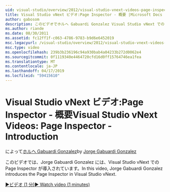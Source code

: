 ```yaml
---
uid: visual-studio/overview/2012/visual-studio-vnext-videos-page-inspector-introduction
title: Visual Studio vNext ビデオ:Page Inspector - 概要 |Microsoft Docs
author: gabosom
description: このビデオでホルヘ Gabuardi Gonzalez Visual Studio vNext での Page Inspector が導入されています
ms.author: riande
ms.date: 08/30/2011
ms.assetid: fc12ff1f-c063-4786-9783-b9d6e6452019
msc.legacyurl: /visual-studio/overview/2012/visual-studio-vnext-videos-page-inspector-introduction
msc.type: video
ms.openlocfilehash: 239b3b236196c94a930bab4a04233b272d0062e4
ms.sourcegitcommit: 0f1119340e4464720cfd16d0ff15764746ea1fea
ms.translationtype: MT
ms.contentlocale: ja-JP
ms.lasthandoff: 04/17/2019
ms.locfileid: "59415610"
---
```

# <a name="visual-studio-vnext-videos-page-inspector---introduction"></a><span data-ttu-id="5cd21-103">Visual Studio vNext ビデオ:Page Inspector - 概要</span><span class="sxs-lookup"><span data-stu-id="5cd21-103">Visual Studio vNext Videos: Page Inspector - Introduction</span></span>

<span data-ttu-id="5cd21-104">によって[ホルヘ Gabuardi Gonzalez](https://github.com/gabosom)</span><span class="sxs-lookup"><span data-stu-id="5cd21-104">by [Jorge Gabuardi Gonzalez](https://github.com/gabosom)</span></span>

<span data-ttu-id="5cd21-105">このビデオでは、Jorge Gabuardi Gonzalez には、Visual Studio vNext での Page Inspector が導入されています。</span><span class="sxs-lookup"><span data-stu-id="5cd21-105">In this video, Jorge Gabuardi Gonzalez introduces the Page Inspector in Visual Studio vNext.</span></span>

[<span data-ttu-id="5cd21-106">&#9654;ビデオ (1 分)</span><span class="sxs-lookup"><span data-stu-id="5cd21-106">&#9654; Watch video (1 minutes)</span></span>](https://channel9.msdn.com/Blogs/ASP-NET-Site-Videos/visual-studio-vnext-videos-page-inspector-introduction)
